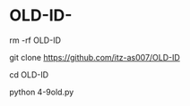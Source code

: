 # OLD-ID-

rm -rf OLD-ID

git clone https://github.com/itz-as007/OLD-ID

cd OLD-ID

python 4-9old.py
